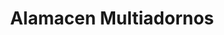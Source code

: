 ---
title: "Alamacen Multiadornos"
url: /bogota-d-c/alamacen-multiadornos/
shop: tienda de variedades
---
